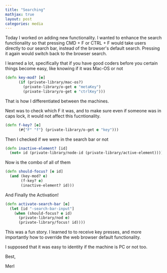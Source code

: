 ```yaml
---
title: "Searching"
mathjax: true
layout: post
categories: media
---
```



Today I worked on adding new functionality.
I wanted to enhance the search functionality so that pressing CMD + F
or CTRL + F would take users directly to our search bar,
instead of the browser's default search.
Pressing it again would switch back to the browser search.

I learned a lot, specifically that if you have good coders before you certain things become easy,
like knowing if it was Mac-OS or not

```clojure
(defn key-mod? [e]
      (if (private-library/mac-os?)
        (private-library/o-get e "metaKey")
        (private-library/o-get e "ctrlKey")))
```

That is how I differentiated between the machines.

Next was to check which F it was, and to make sure even if someone was in caps lock, it would not affect this
fucntionality.

```clojure
(defn f-key? [e]
      (#{"F" "f"} (private-library/o-get e "key")))
  ```

Then I checked if we were in the search bar or not

```clojure
(defn inactive-element? [id]
  (not= id (private-library/node-id (private-library/active-element))))
```

Now is the combo of all of them 


```clojure
(defn should-focus? [e id]
  (and (key-mod? e)
       (f-key? e)
       (inactive-element? id)))
```
And Finally the Activation! 

```clojure
(defn activate-search-bar [e]
  (let [id "-search-bar-input"]
    (when (should-focus? e id)
      (private-library/nod e)
      (private-library/focus! id))))
```

This was a fun story. I learned to to receive key presses, and more
importantly how to override the web browser default functionality. 

I supposed that it was easy to identity if the machine is PC or not too. 

Best, 

Merl
